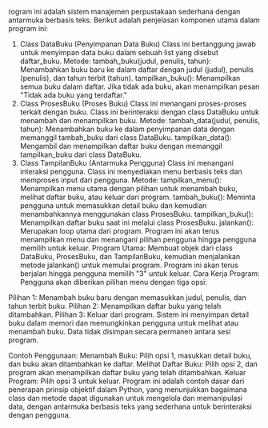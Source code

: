 rogram ini adalah sistem manajemen perpustakaan sederhana dengan antarmuka berbasis teks. Berikut adalah penjelasan komponen utama dalam program ini:

1. Class DataBuku (Penyimpanan Data Buku)
Class ini bertanggung jawab untuk menyimpan data buku dalam sebuah list yang disebut daftar_buku.
Metode:
tambah_buku(judul, penulis, tahun): Menambahkan buku baru ke dalam daftar dengan judul (judul), penulis (penulis), dan tahun terbit (tahun).
tampilkan_buku(): Menampilkan semua buku dalam daftar. Jika tidak ada buku, akan menampilkan pesan "Tidak ada buku yang terdaftar."
2. Class ProsesBuku (Proses Buku)
Class ini menangani proses-proses terkait dengan buku. Class ini berinteraksi dengan class DataBuku untuk menambah dan menampilkan buku.
Metode:
tambah_data(judul, penulis, tahun): Menambahkan buku ke dalam penyimpanan data dengan memanggil tambah_buku dari class DataBuku.
tampilkan_data(): Mengambil dan menampilkan daftar buku dengan memanggil tampilkan_buku dari class DataBuku.
3. Class TampilanBuku (Antarmuka Pengguna)
Class ini menangani interaksi pengguna. Class ini menyediakan menu berbasis teks dan memproses input dari pengguna.
Metode:
tampilkan_menu(): Menampilkan menu utama dengan pilihan untuk menambah buku, melihat daftar buku, atau keluar dari program.
tambah_buku(): Meminta pengguna untuk memasukkan detail buku dan kemudian menambahkannya menggunakan class ProsesBuku.
tampilkan_buku(): Menampilkan daftar buku saat ini melalui class ProsesBuku.
jalankan(): Merupakan loop utama dari program. Program ini akan terus menampilkan menu dan menangani pilihan pengguna hingga pengguna memilih untuk keluar.
Program Utama:
Membuat objek dari class DataBuku, ProsesBuku, dan TampilanBuku, kemudian menjalankan metode jalankan() untuk memulai program.
Program ini akan terus berjalan hingga pengguna memilih "3" untuk keluar.
Cara Kerja Program:
Pengguna akan diberikan pilihan menu dengan tiga opsi:

Pilihan 1: Menambah buku baru dengan memasukkan judul, penulis, dan tahun terbit buku.
Pilihan 2: Menampilkan daftar buku yang telah ditambahkan.
Pilihan 3: Keluar dari program.
Sistem ini menyimpan detail buku dalam memori dan memungkinkan pengguna untuk melihat atau menambah buku. Data tidak disimpan secara permanen antara sesi program.

Contoh Penggunaan:
Menambah Buku: Pilih opsi 1, masukkan detail buku, dan buku akan ditambahkan ke daftar.
Melihat Daftar Buku: Pilih opsi 2, dan program akan menampilkan daftar buku yang telah ditambahkan.
Keluar Program: Pilih opsi 3 untuk keluar.
Program ini adalah contoh dasar dari penerapan prinsip objektif dalam Python, yang menunjukkan bagaimana class dan metode dapat digunakan untuk mengelola dan memanipulasi data, dengan antarmuka berbasis teks yang sederhana untuk berinteraksi dengan pengguna.
